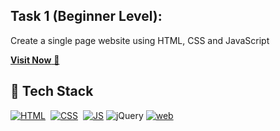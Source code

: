 ## Task 1 (Beginner Level):

Create a single page website using HTML, CSS and JavaScript

<a href="https://AR.netlify.app" target="_blank">**Visit Now** 🚀</a>

## 📌 Tech Stack
[![HTML](https://img.shields.io/badge/html5%20-%23E34F26.svg?&style=for-the-badge&logo=html5&logoColor=white)](https://github.com/jigar-sable/LGMVIP-WebDev/search?l=html)&nbsp;
[![CSS](https://img.shields.io/badge/css3%20-%231572B6.svg?&style=for-the-badge&logo=css3&logoColor=white)](https://github.com/jigar-sable/LGMVIP-WebDev/search?l=css)&nbsp;
[![JS](https://img.shields.io/badge/javascript%20-%23323330.svg?&style=for-the-badge&logo=javascript&logoColor=%23F7DF1E)](https://github.com/jigar-sable/LGMVIP-WebDev/search?l=javascript)
<img alt="jQuery" src="https://img.shields.io/badge/jquery-%230769AD.svg?style=for-the-badge&logo=jquery&logoColor=white"/>
[![web](https://img.shields.io/badge/Netlify-00C7B7?style=for-the-badge&logo=netlify&logoColor=white)](https://AR.netlify.app)
